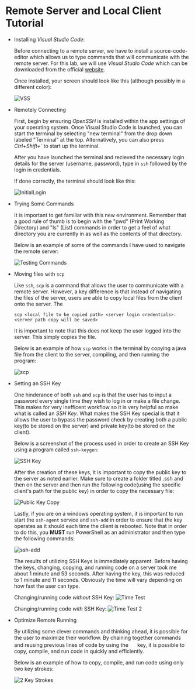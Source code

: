 # Remote Server and Local Client Tutorial
* Installing *Visual Studio Code*:

    Before connecting to a remote server, we have to install a source-code-editor which allows us to type commands that will communicate with the remote server. For this lab, we will use *Visual Studio Code* which can be downloaded from the official [website](https://code.visualstudio.com/). 

    Once installed, your screen should look like this (although possibly in a different color):

    ![VSS](Screenshot1.png)

* Remotely Connecting

    First, begin by ensuring *OpenSSH* is installed within the app settings of your operating system. Once Visual Studio Code is launched, you can start the terminal by selecting "new terminal" from the drop down labeled "Terminal" at the top. Alternatively, you can also press *Ctrl+Shift+`* to start up the terminal.

    After you have launched the terminal and recieved the necessary login details for the server (username, password), type in `ssh` followed by the login in credentials. 
    
    If done correctly, the terminal should look like this:

    ![InitialLogin](initialLogIn.png)

* Trying Some Commands

    It is important to get familiar with this new environment. Remember that a good rule of thumb is to begin with the "pwd" (Print Working Directory) and "ls" (List) commands in order to get a feel of what directory you are currently in as well as the contents of that directory. 

    Below is an example of some of the commands I have used to navigate the remote server:

    ![Testing Commands](testingCommands.png)

* Moving files with `scp`
    
    Like `ssh`, `scp` is a command that allows the user to communicate with a remote server. However, a key difference is that instead of navigating the files of the server, users are able to copy local files from the client onto the server. The 

    ```
    scp <local file to be copied path> <server login credentials>:<server path copy will be saved>
    ```
    
    It is important to note that this does not keep the user logged into the server. This simply copies the file. 

    Below is an example of how `scp` works in the terminal by copying a java file from the client to the server, compiling, and then running the program:

    ![scp](whereAmI.png)

* Setting an SSH Key

    One hinderance of both `ssh` and `scp` is that the user has to input a password every single time they wish to log in or make a file change. This makes for very inefficent workflow so it is very helpful so make what is called an *SSH Key*. What makes the SSH Key special is that it allows the user to bypass the password check by creating both a public key(to be stored on the server) and private key(to be stored on the client). 

    Below is a screenshot of the process used in order to create an SSH Key using a program called `ssh-keygen`:

    ![SSH Key](sshKey.png)

    After the creation of these keys, it is important to copy the public key to the server as noted earlier. Make sure to create a folder titled .ssh and then on the server and then run the following code(using the specific client's path for the public key) in order to copy the necessary file:

    ![Public Key Copy](sshPublicKeyCopy.png)

    Lastly, if you are on a windows operating system, it is important to run start the `ssh-agent` service and `ssh-add` in order to ensure that the key operates as it should each time the client is rebooted. Note that in order to do this, you **MUST** run PowerShell as an administrator and then type the following commands:

    ![ssh-add](ssh-add.png)

    The results of utilizing SSH Keys is immediately apparent. Before having the keys, changing, copying, and running code on a server took me about 1 minute and 53 seconds. After having the key, this was reduced to 1 minute and 11 seconds. Obviously the time will vary depending on how fast the user can type.

    Changing/running code *without* SSH Key:
    ![Time Test](timeTest.png)

    Changing/running code *with* SSH Key:
    ![Time Test 2](timeTest2.png)

* Optimize Remote Running

    By utilizing some clever commands and thinking ahead, it is possible for the user to maximize their workflow. By chaining together commands and reusing previous lines of code by using the <img src="upArrowKey.png" style="width:17px;"/> key, it is possible to copy, compile, and run code in quickly and efficiently.

    Below is an example of how to copy, compile, and run code using only two key strokes:

    ![2 Key Strokes](2KeyStrokes.png)
